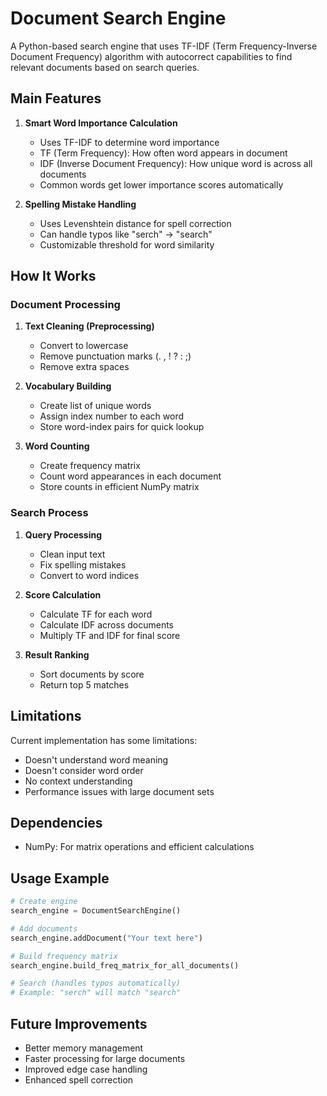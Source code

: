 # Document Search Engine

A Python-based search engine that uses TF-IDF (Term Frequency-Inverse Document Frequency) algorithm with autocorrect capabilities to find relevant documents based on search queries.

## Main Features

1. **Smart Word Importance Calculation**
   - Uses TF-IDF to determine word importance
   - TF (Term Frequency): How often word appears in document
   - IDF (Inverse Document Frequency): How unique word is across all documents
   - Common words get lower importance scores automatically

2. **Spelling Mistake Handling**
   - Uses Levenshtein distance for spell correction
   - Can handle typos like "serch" → "search"
   - Customizable threshold for word similarity

## How It Works

### Document Processing
1. **Text Cleaning (Preprocessing)**
   - Convert to lowercase
   - Remove punctuation marks (. , ! ? : ;)
   - Remove extra spaces

2. **Vocabulary Building**
   - Create list of unique words
   - Assign index number to each word
   - Store word-index pairs for quick lookup

3. **Word Counting**
   - Create frequency matrix
   - Count word appearances in each document
   - Store counts in efficient NumPy matrix

### Search Process
1. **Query Processing**
   - Clean input text
   - Fix spelling mistakes
   - Convert to word indices

2. **Score Calculation**
   - Calculate TF for each word
   - Calculate IDF across documents
   - Multiply TF and IDF for final score

3. **Result Ranking**
   - Sort documents by score
   - Return top 5 matches

## Limitations

Current implementation has some limitations:
- Doesn't understand word meaning
- Doesn't consider word order
- No context understanding
- Performance issues with large document sets

## Dependencies

- NumPy: For matrix operations and efficient calculations

## Usage Example

```python
# Create engine
search_engine = DocumentSearchEngine()

# Add documents
search_engine.addDocument("Your text here")

# Build frequency matrix
search_engine.build_freq_matrix_for_all_documents()

# Search (handles typos automatically)
# Example: "serch" will match "search"
```

## Future Improvements

- Better memory management
- Faster processing for large documents
- Improved edge case handling
- Enhanced spell correction
